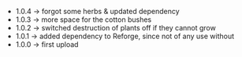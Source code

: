 * 1.0.4 -> forgot some herbs & updated dependency
* 1.0.3 -> more space for the cotton bushes
* 1.0.2 -> switched destruction of plants off if they cannot grow
* 1.0.1 -> added dependency to Reforge, since not of any use without
* 1.0.0 -> first upload
